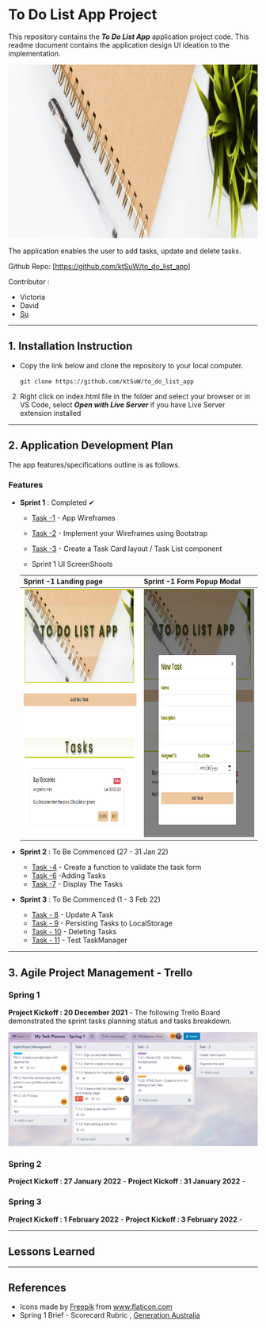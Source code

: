 # To Do List App Project

This repository contains the **_To Do List App_** application project code. This readme document contains the application design UI ideation to the implementation.

<p align="center">
<img src="./img/bg.jpg" alt="Desk photo" width="600" height = "350"/>
</p>

The application enables the user to add tasks, update and delete tasks.

Github Repo: [https://github.com/ktSuW/to_do_list_app]

Contributor :

- Victoria 
- David 
- [Su](https://github.com/ktSuW)

<hr>

## 1. Installation Instruction

- Copy the link below and clone the repository to your local computer.

  `git clone https://github.com/ktSuW/to_do_list_app`

2. Right click on index.html file in the folder and select your browser or in VS Code, select **_Open with Live Server_** if you have Live Server extension installed

 <hr>

## 2. Application Development Plan

The app features/specifications outline is as follows.

### Features

- **Sprint 1** : Completed ✔

  - [Task -1](https://github.com/generation-org/genxi-jwd-final-project/tree/master/task-1) - App Wireframes
  - [Task -2](https://github.com/generation-org/genxi-jwd-final-project/tree/master/task-2) - Implement your Wireframes using Bootstrap
  - [Task -3](https://github.com/generation-org/genxi-jwd-final-project/tree/master/task-3) - Create a Task Card layout / Task List component

  - Sprint 1 UI ScreenShoots

  | Sprint -1 Landing page                                                                 | Sprint -1 Form Popup Modal                                                                        |
  | -------------------------------------------------------------------------------------- | ------------------------------------------------------------------------------------------------- |
  | <img src="./img/sprint1_1_main.PNG" alt="Form Landing page" width="400" height="500"/> | <img src="./img/sprint1_2_form_modal.PNG" alt="Form popup modal photo" width="400" height="500"/> |

- **Sprint 2** : To Be Commenced (27 - 31 Jan 22)

  - [Task -4](https://github.com/generation-org/genxi-jwd-final-project/tree/master/task-4) - Create a function to validate the task form
  - [Task -6](https://github.com/generation-org/genxi-jwd-final-project/tree/master/task-6) -Adding Tasks
  - [Task -7](https://github.com/generation-org/genxi-jwd-final-project/tree/master/task-7) - Display The Tasks

- **Sprint 3** : To Be Commenced (1 - 3 Feb 22)
  - [Task - 8](https://github.com/generation-org/genxi-jwd-final-project/tree/master/task-8) - Update A Task
  - [Task - 9](https://github.com/generation-org/genxi-jwd-final-project/tree/master/task-9) - Persisting Tasks to LocalStorage
  - [Task - 10](https://github.com/generation-org/genxi-jwd-final-project/tree/master/task-10) - Deleting Tasks
  - [Task - 11](https://github.com/generation-org/genxi-jwd-final-project/tree/master/task-11) - Test TaskManager

<hr>

## 3. Agile Project Management - Trello

### Spring 1

**Project Kickoff : 20 December 2021** - The following Trello Board demonstrated the sprint tasks planning status and tasks breakdown.

![Project Kickoff Trello Status](./img/project_kickoff_trello.JPG)

### Spring 2

**Project Kickoff : 27 January 2022** -
**Project Kickoff : 31 January 2022** -

### Spring 3

**Project Kickoff : 1 February 2022** -
**Project Kickoff : 3 February 2022** -

<hr>

## Lessons Learned

<hr>

## References

- <div>Icons made by <a href="https://www.freepik.com" title="Freepik">Freepik</a> from <a href="https://www.flaticon.com/" title="Flaticon">www.flaticon.com</a></div>
- Spring 1 Brief - Scorecard Rubric , [Generation Australia](https://github.com/generation-org/genxi-jwd-final-project)

